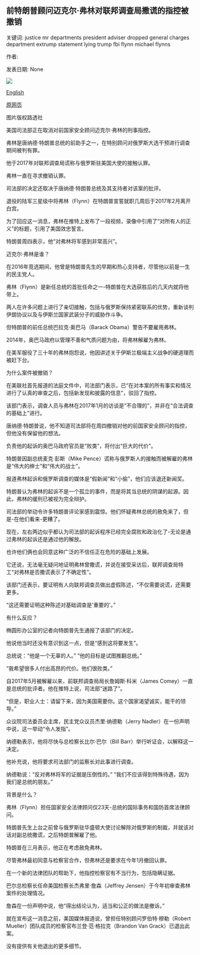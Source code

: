 ## 前特朗普顾问迈克尔·弗林对联邦调查局撒谎的指控被撤销

关键词: justice mr departments president adviser dropped general charges department extrump statement lying trump fbi flynn michael flynns

作者: 

发表日期: None

![](https://ichef.bbci.co.uk/news/1024/branded_news/C394/production/_112186005_mediaitem112186004.jpg)

[English](Ex-Trump%20adviser%20Michael%20Flynn%20charges%20of%20lying%20to%20FBI%20dropped.md)

[原网页](https://www.bbc.com/news/world-us-canada-52584193)

图片版权路透社

美国司法部正在取消对前国家安全顾问迈克尔·弗林的刑事指控。

弗林是唐纳德·特朗普总统的前助手之一，在特别顾问对俄罗斯大选干预进行调查期间被判有罪。

他于2017年对联邦调查局谎称与俄罗斯驻美国大使的接触认罪。

弗林一直在寻求撤销认罪。

司法部的决定还取决于唐纳德·特朗普总统及其支持者对该案的批评。

退役的陆军三星级中将弗林（Flynn）在特朗普宣誓就职几周后于2017年2月离开白宫。

为了回应这一消息，弗林在推特上发布了一段视频，录像中引用了“对所有人的正义”的标题，引用了美国效忠誓言。

特朗普周四表示，他“对弗林将军感到非常高兴”。

迈克尔·弗林是谁？

在2016年竞选期间，他曾是特朗普先生的早期和热心支持者，尽管他以前是一生的民主党人。

弗林（Flynn）是新任总统的首批任命之一-特朗普在大选获胜后的几天内就将他带上。

两人在许多问题上进行了亲切接触，包括与俄罗斯保持紧密联系的优势，重新谈判伊朗协议以及与伊斯兰国家武装分子的威胁作斗争。

但特朗普的前任总统巴拉克·奥巴马（Barack Obama）警告不要雇用弗林。

2014年，奥巴马政府以管理不善和气质问题为由，将弗林解雇为弗林。

在美军服役了三十年的弗林抱怨说，他因讲述关于伊斯兰极端主义战争的硬道理而被赶下台。

为什么案件被撤销？

在美联社首先报道的法庭文件中，司法部门表示，已“在对本案的所有事实和情况进行了认真的审查之后，包括新发现和披露的信息”，驳回了指控。

该部门表示，调查人员与弗林在2017年1月的访谈是“不合理的”，并非在“合法调查的基础上”进行。

唐纳德·特朗普说，他不知道司法部将在周四撤销对他的前国家安全顾问的指控，但他没有保留他的想法。

负责他的起诉的奥巴马政府官员是“败类”，将付出“巨大的代价”。

特朗普因副总统麦克·彭斯（Mike Pence）谎称与俄罗斯人的接触而被解雇的弗林是“伟大的绅士”和“伟大的战士”。

报道弗林起诉和俄罗斯调查的媒体是“假新闻”和“小偷”，他们应该退还新闻奖。

特朗普认为弗林的起诉不是一个孤立的事件，而是将其当总统的阴谋的起源。因此，弗林的缓刑已被视为完全辩护。

司法部的举动令许多特朗普评论家感到震惊。他们怀疑弗林总统的赦免来了，但是-在他们看来-更糟了。

现在，左右两边似乎都认为司法部的起诉程序已经完全腐败和政治化了-无论是通过弗林的起诉还是通过他的解放。

也许他们俩也会同意这种广泛的不信任正在危险的基础上发展。

它还说，无法毫无疑问地证明弗林曾撒谎，并说在接受采访后，联邦调查局特工“对弗林是否撒谎表示了不确定性”。

该部门还表示，要证明有人向联邦调查员做出虚假陈述，“不仅需要说谎，还需要更多。

“这还需要证明这种陈述对基础调查是'重要的'。”

有什么反应？

椭圆形办公室的记者向特朗普先生通报了该部门的决定。

他说他当时还没有意识到这一点，但是“感到这将要发生”。

总统说：“他是一个无辜的人。” “他的目标是试图推翻总统。”

“我希望很多人付出高昂的代价。他们很败类。”

自2017年5月被解雇以来，前联邦调查局局长詹姆斯·科米（James Comey）一直是总统的批评者。他在推特上说，司法部“迷路了”。

“但是，职业人士：请留下来，因为美国需要你。这个国家渴望诚实，能干的领导。”

众议院司法委员会主席，民主党众议员杰里·纳德勒（Jerry Nadler）在一份声明中说，这一举动“令人发指”。

纳德勒表示，他将尽快与总检察长比尔·巴尔（Bill Barr）举行听证会，以解释这一决定。

他补充说，他将要求司法部门的监察长对此事进行调查。

纳德勒说：“反对弗林将军的证据是压倒性的。” “我们不应该得到特殊待遇，因为我们是总统的朋友。”

背景是什么？

弗林（Flynn）担任国家安全法律顾问仅23天-总统的国际事务和国防首席法律顾问。

特朗普先生上台之前曾与俄罗斯驻华盛顿大使讨论解除对俄罗斯的制裁，并就该对话对副总统撒谎，之后特朗普解雇了他。

特朗普在三月表示，他正在考虑赦免弗林。

尽管弗林最初同意与检察官合作，但弗林还是要求在今年1月撤回认罪。

在一个新的法律团队的帮助下，他指控检察官有不当行为，包括隐瞒证据。

巴尔总检察长任命美国检察长杰弗里·詹森（Jeffrey Jensen）于今年初审查弗林案件的处理情况。

詹森在一份声明中说，他“得出结论认为，适当和公正的做法是撤诉。”

就在宣布这一消息之前，美国媒体报道说，曾担任特别顾问罗伯特·穆勒（Robert Mueller）团队成员的检察官布兰登·范·格拉克（Brandon Van Grack）已退出此案。

没有提供有关他退出的更多细节。